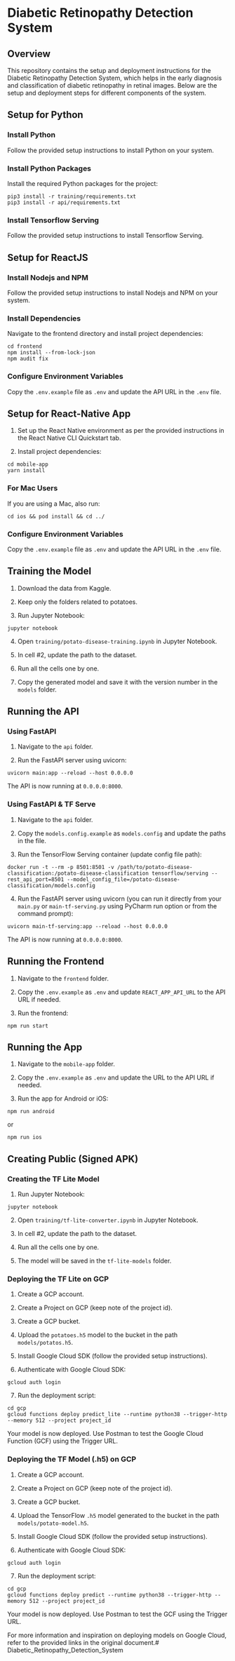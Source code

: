 # Diabetic Retinopathy Detection System

## Overview

This repository contains the setup and deployment instructions for the Diabetic Retinopathy Detection System, which helps in the early diagnosis and classification of diabetic retinopathy in retinal images. Below are the setup and deployment steps for different components of the system.

## Setup for Python

### Install Python

Follow the provided setup instructions to install Python on your system.

### Install Python Packages

Install the required Python packages for the project:

```shell
pip3 install -r training/requirements.txt
pip3 install -r api/requirements.txt
```

### Install Tensorflow Serving

Follow the provided setup instructions to install Tensorflow Serving.

## Setup for ReactJS

### Install Nodejs and NPM

Follow the provided setup instructions to install Nodejs and NPM on your system.

### Install Dependencies

Navigate to the frontend directory and install project dependencies:

```shell
cd frontend
npm install --from-lock-json
npm audit fix
```

### Configure Environment Variables

Copy the `.env.example` file as `.env` and update the API URL in the `.env` file.

## Setup for React-Native App

1. Set up the React Native environment as per the provided instructions in the React Native CLI Quickstart tab.

2. Install project dependencies:

```shell
cd mobile-app
yarn install
```

### For Mac Users

If you are using a Mac, also run:

```shell
cd ios && pod install && cd ../
```

### Configure Environment Variables

Copy the `.env.example` file as `.env` and update the API URL in the `.env` file.

## Training the Model

1. Download the data from Kaggle.

2. Keep only the folders related to potatoes.

3. Run Jupyter Notebook:

```shell
jupyter notebook
```

4. Open `training/potato-disease-training.ipynb` in Jupyter Notebook.

5. In cell #2, update the path to the dataset.

6. Run all the cells one by one.

7. Copy the generated model and save it with the version number in the `models` folder.

## Running the API

### Using FastAPI

1. Navigate to the `api` folder.

2. Run the FastAPI server using uvicorn:

```shell
uvicorn main:app --reload --host 0.0.0.0
```

The API is now running at `0.0.0.0:8000`.

### Using FastAPI & TF Serve

1. Navigate to the `api` folder.

2. Copy the `models.config.example` as `models.config` and update the paths in the file.

3. Run the TensorFlow Serving container (update config file path):

```shell
docker run -t --rm -p 8501:8501 -v /path/to/potato-disease-classification:/potato-disease-classification tensorflow/serving --rest_api_port=8501 --model_config_file=/potato-disease-classification/models.config
```

4. Run the FastAPI server using uvicorn (you can run it directly from your `main.py` or `main-tf-serving.py` using PyCharm run option or from the command prompt):

```shell
uvicorn main-tf-serving:app --reload --host 0.0.0.0
```

The API is now running at `0.0.0.0:8000`.

## Running the Frontend

1. Navigate to the `frontend` folder.

2. Copy the `.env.example` as `.env` and update `REACT_APP_API_URL` to the API URL if needed.

3. Run the frontend:

```shell
npm run start
```

## Running the App

1. Navigate to the `mobile-app` folder.

2. Copy the `.env.example` as `.env` and update the URL to the API URL if needed.

3. Run the app for Android or iOS:

```shell
npm run android
```

or

```shell
npm run ios
```

## Creating Public (Signed APK)

### Creating the TF Lite Model

1. Run Jupyter Notebook:

```shell
jupyter notebook
```

2. Open `training/tf-lite-converter.ipynb` in Jupyter Notebook.

3. In cell #2, update the path to the dataset.

4. Run all the cells one by one.

5. The model will be saved in the `tf-lite-models` folder.

### Deploying the TF Lite on GCP

1. Create a GCP account.

2. Create a Project on GCP (keep note of the project id).

3. Create a GCP bucket.

4. Upload the `potatoes.h5` model to the bucket in the path `models/potatos.h5`.

5. Install Google Cloud SDK (follow the provided setup instructions).

6. Authenticate with Google Cloud SDK:

```shell
gcloud auth login
```

7. Run the deployment script:

```shell
cd gcp
gcloud functions deploy predict_lite --runtime python38 --trigger-http --memory 512 --project project_id
```

Your model is now deployed. Use Postman to test the Google Cloud Function (GCF) using the Trigger URL.

### Deploying the TF Model (.h5) on GCP

1. Create a GCP account.

2. Create a Project on GCP (keep note of the project id).

3. Create a GCP bucket.

4. Upload the TensorFlow `.h5` model generated to the bucket in the path `models/potato-model.h5`.

5. Install Google Cloud SDK (follow the provided setup instructions).

6. Authenticate with Google Cloud SDK:

```shell
gcloud auth login
```

7. Run the deployment script:

```shell
cd gcp
gcloud functions deploy predict --runtime python38 --trigger-http --memory 512 --project project_id
```

Your model is now deployed. Use Postman to test the GCF using the Trigger URL.

For more information and inspiration on deploying models on Google Cloud, refer to the provided links in the original document.# Diabetic_Retinopathy_Detection_System